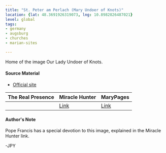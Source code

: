 ```yaml
---
title: "St. Peter am Perlach (Mary Undoer of Knots)"
location: {lat: 48.3691926319073, lng: 10.8982826487021}
level: global
tags:
- germany
- augsburg
- churches
- marian-sites

---
```



Home of the image Our Lady Undoer of Knots.

#### Source Material

* [Official site](https://sankt-peter-am-perlach.de)


| The Real Presence | Miracle Hunter | MaryPages |
| --- | --- | --- |
|  | [Link](https://www.miraclehunter.com/news/francis/francis-marian-devotion.html) | [Link](https://www.marypages.com/mary-undoer-of-knots.html) |




#### Author's Note

Pope Francis has a special devotion to this image, explained in the Miracle Hunter link.

-JPY




